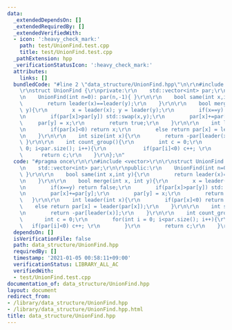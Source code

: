 ```yaml
---
data:
  _extendedDependsOn: []
  _extendedRequiredBy: []
  _extendedVerifiedWith:
  - icon: ':heavy_check_mark:'
    path: test/UnionFind.test.cpp
    title: test/UnionFind.test.cpp
  _pathExtension: hpp
  _verificationStatusIcon: ':heavy_check_mark:'
  attributes:
    links: []
  bundledCode: "#line 2 \"data_structure/UnionFind.hpp\"\n\r\n#include <vector>\r\n\
    \r\nstruct UnionFind {\r\nprivate:\r\n    std::vector<int> par;\r\n\r\npublic:\r\
    \n    UnionFind(int n=0): par(n,-1){ }\r\n\r\n    bool same(int x,int y){\r\n\
    \        return leader(x)==leader(y);\r\n    }\r\n\r\n    bool merge(int x, int\
    \ y){\r\n        x = leader(x); y = leader(y);\r\n        if(x==y) return false;\r\
    \n        if(par[x]>par[y]) std::swap(x,y);\r\n        par[x]+=par[y];\r\n   \
    \     par[y] = x;\r\n        return true;\r\n    }\r\n\r\n    int leader(int x){\r\
    \n        if(par[x]<0) return x;\r\n        else return par[x] = leader(par[x]);\r\
    \n    }\r\n\r\n    int size(int x){\r\n        return -par[leader(x)];\r\n   \
    \ }\r\n\r\n    int count_group(){\r\n        int c = 0;\r\n        for(int i =\
    \ 0; i<par.size(); i++){\r\n            if(par[i]<0) c++; \r\n        }\r\n  \
    \      return c;\r\n    }\r\n};\n"
  code: "#pragma once\r\n\r\n#include <vector>\r\n\r\nstruct UnionFind {\r\nprivate:\r\
    \n    std::vector<int> par;\r\n\r\npublic:\r\n    UnionFind(int n=0): par(n,-1){\
    \ }\r\n\r\n    bool same(int x,int y){\r\n        return leader(x)==leader(y);\r\
    \n    }\r\n\r\n    bool merge(int x, int y){\r\n        x = leader(x); y = leader(y);\r\
    \n        if(x==y) return false;\r\n        if(par[x]>par[y]) std::swap(x,y);\r\
    \n        par[x]+=par[y];\r\n        par[y] = x;\r\n        return true;\r\n \
    \   }\r\n\r\n    int leader(int x){\r\n        if(par[x]<0) return x;\r\n    \
    \    else return par[x] = leader(par[x]);\r\n    }\r\n\r\n    int size(int x){\r\
    \n        return -par[leader(x)];\r\n    }\r\n\r\n    int count_group(){\r\n \
    \       int c = 0;\r\n        for(int i = 0; i<par.size(); i++){\r\n         \
    \   if(par[i]<0) c++; \r\n        }\r\n        return c;\r\n    }\r\n};"
  dependsOn: []
  isVerificationFile: false
  path: data_structure/UnionFind.hpp
  requiredBy: []
  timestamp: '2021-01-05 00:58:11+09:00'
  verificationStatus: LIBRARY_ALL_AC
  verifiedWith:
  - test/UnionFind.test.cpp
documentation_of: data_structure/UnionFind.hpp
layout: document
redirect_from:
- /library/data_structure/UnionFind.hpp
- /library/data_structure/UnionFind.hpp.html
title: data_structure/UnionFind.hpp
---
```

